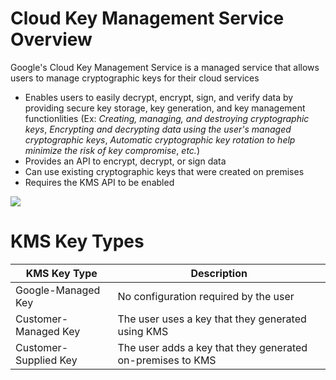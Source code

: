 # Cloud Key Management Service Overview

Google's Cloud Key Management Service is a managed service that allows users to manage cryptographic keys for their cloud services 

* Enables users to easily decrypt, encrypt, sign, and verify data by providing secure key storage, key generation, and key management functionlities (Ex: *Creating, managing, and destroying cryptographic keys*, *Encrypting and decrypting data using the user's managed cryptographic keys*, *Automatic cryptographic key rotation to help minimize the risk of key compromise*, *etc.*)
* Provides an API to encrypt, decrypt, or sign data
* Can use existing cryptographic keys that were created on premises
* Requires the KMS API to be enabled

![](https://github.com/JonmarCorpuz/SecondBrain/blob/main/Assets/Whitespace.png0)

# KMS Key Types

| KMS Key Type | Description |
| --- | --- |
| Google-Managed Key | No configuration required by the user |
| Customer-Managed Key | The user uses a key that they generated using KMS |
| Customer-Supplied Key | The user adds a key that they generated on-premises to KMS |
